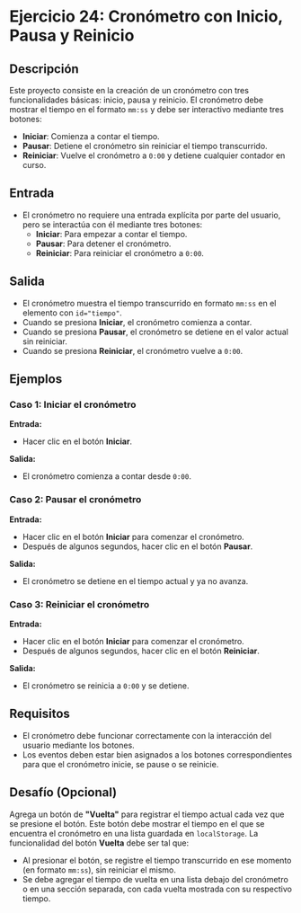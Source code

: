 # Ejercicio 24: Cronómetro con Inicio, Pausa y Reinicio

## Descripción
Este proyecto consiste en la creación de un cronómetro con tres funcionalidades básicas: inicio, pausa y reinicio. El cronómetro debe mostrar el tiempo en el formato `mm:ss` y debe ser interactivo mediante tres botones:

- **Iniciar**: Comienza a contar el tiempo.
- **Pausar**: Detiene el cronómetro sin reiniciar el tiempo transcurrido.
- **Reiniciar**: Vuelve el cronómetro a `0:00` y detiene cualquier contador en curso.

## Entrada
- El cronómetro no requiere una entrada explícita por parte del usuario, pero se interactúa con él mediante tres botones:
  - **Iniciar**: Para empezar a contar el tiempo.
  - **Pausar**: Para detener el cronómetro.
  - **Reiniciar**: Para reiniciar el cronómetro a `0:00`.

## Salida
- El cronómetro muestra el tiempo transcurrido en formato `mm:ss` en el elemento con `id="tiempo"`.
- Cuando se presiona **Iniciar**, el cronómetro comienza a contar.
- Cuando se presiona **Pausar**, el cronómetro se detiene en el valor actual sin reiniciar.
- Cuando se presiona **Reiniciar**, el cronómetro vuelve a `0:00`.

## Ejemplos

### Caso 1: Iniciar el cronómetro
**Entrada:**
- Hacer clic en el botón **Iniciar**.

**Salida:**
- El cronómetro comienza a contar desde `0:00`.

### Caso 2: Pausar el cronómetro
**Entrada:**
- Hacer clic en el botón **Iniciar** para comenzar el cronómetro.
- Después de algunos segundos, hacer clic en el botón **Pausar**.

**Salida:**
- El cronómetro se detiene en el tiempo actual y ya no avanza.

### Caso 3: Reiniciar el cronómetro
**Entrada:**
- Hacer clic en el botón **Iniciar** para comenzar el cronómetro.
- Después de algunos segundos, hacer clic en el botón **Reiniciar**.

**Salida:**
- El cronómetro se reinicia a `0:00` y se detiene.

## Requisitos
- El cronómetro debe funcionar correctamente con la interacción del usuario mediante los botones.
- Los eventos deben estar bien asignados a los botones correspondientes para que el cronómetro inicie, se pause o se reinicie.

## Desafío (Opcional)
Agrega un botón de **"Vuelta"** para registrar el tiempo actual cada vez que se presione el botón. Este botón debe mostrar el tiempo en el que se encuentra el cronómetro en una lista guardada en `localStorage`. La funcionalidad del botón **Vuelta** debe ser tal que:
- Al presionar el botón, se registre el tiempo transcurrido en ese momento (en formato `mm:ss`), sin reiniciar el mismo.
- Se debe agregar el tiempo de vuelta en una lista debajo del cronómetro o en una sección separada, con cada vuelta mostrada con su respectivo tiempo.
  